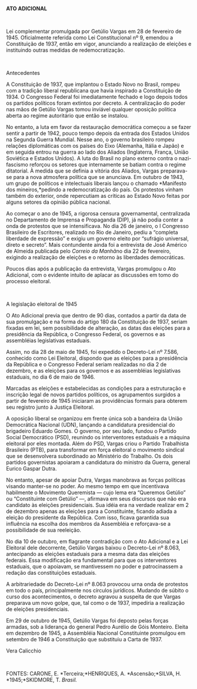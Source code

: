 **ATO ADICIONAL**

 

Lei complementar promulgada por Getúlio Vargas em 28 de fevereiro de
1945. Oficialmente referida como Lei Constitucional nº 9, emendou a
Constituição de 1937, então em vigor, anunciando a realização de
eleições e instituindo outras medidas de redemocratização.

 

Antecedentes

A Constituição de 1937, que implantou o Estado Novo no Brasil, rompeu
com a tradição liberal republicana que havia inspirado a Constituição de
1934. O Congresso Federal foi imediatamente fechado e logo depois todos
os partidos políticos foram extintos por decreto. A centralização do
poder nas mãos de Getúlio Vargas tomou inviável qualquer oposição
politica aberta ao regime autoritário que então se instalou.

No entanto, a luta em favor da restauração democrática começou a se
fazer sentir a partir de 1942, pouco tempo depois da entrada dos Estados
Unidos na Segunda Guerra Mundial. Nesse ano, o governo brasileiro rompeu
relações diplomáticas com os países do Eixo (Alemanha, Itália e Japão) e
em seguida entrou na guerra ao lado dos Aliados (Inglaterra, França,
União Soviética e Estados Unidos). A luta do Brasil no plano externo
contra o nazi-fascismo reforçou os setores que internamente se batiam
contra o regime ditatorial. À medida que se definia a vitória dos
Aliados, Vargas preparava-se para a nova atmosfera política que se
anunciava. Em outubro de 1943, um grupo de políticos e intelectuais
liberais lançou o chamado *Manifesto dos mineiros,*pedindo a
redemocratização do país. Os protestos vinham também do exterior, onde
repercutiam as críticas ao Estado Novo feitas por alguns setores da
opinião pública nacional.

Ao começar o ano de 1945, a rigorosa censura governamental, centralizada
no Departamento de Imprensa e Propaganda (DIP), já não podia conter a
onda de protestos que se intensificava. No dia 26 de janeiro, o I
Congresso Brasileiro de Escritores, realizado no Rio de Janeiro, pediu a
“completa liberdade de expressão” e exigiu um governo eleito por
“sufrágio universal, direto e secreto”. Mais contundente ainda foi a
entrevista de José Américo de Almeida publicada pelo *Correio da
Manhã*no dia 22 de fevereiro, exigindo a realização de eleições e o
retorno às liberdades democráticas.

Poucos dias após a publicação da entrevista, Vargas promulgou o Ato
Adicional, com o evidente intuito de aplacar as discussões em tomo do
processo eleitoral.

 

A legislação eleitoral de 1945

O Ato Adicional previa que dentro de 90 dias, contados a partir da data
de sua promulgação e na forma do artigo 180 da Constituição de 1937,
seriam fixadas em lei, sem possibilidade de alteração, as datas das
eleições para a presidência da República, o Congresso Federal, os
governos e as assembléias legislativas estaduais.

Assim, no dia 28 de maio de 1945, foi expedido o Decreto-Lei nº 7.586,
conhecido como Lei Eleitoral, dispondo que as eleições para a
presidência da República e o Congresso Federal seriam realizadas no dia
2 de dezembro, e as eleições para os governos e as assembléias
legislativas estaduais, no dia 6 de maio de 1946.

Marcadas as eleições e estabelecidas as condições para a estruturação e
inscrição legal de novos partidos políticos, os agrupamentos surgidos a
partir de fevereiro de 1945 iniciaram as providências formais para
obterem seu registro junto à Justiça Eleitoral.

A oposição liberal se organizou em frente única sob a bandeira da União
Democrática Nacional (UDN), lançando a candidatura presidencial do
brigadeiro Eduardo Gomes. O governo, por seu lado, fundou o Partido
Social Democrático (PSD), reunindo os interventores estaduais e a
máquina eleitoral por eles montada. Além do PSD, Vargas criou o Partido
Trabalhista Brasileiro (PTB), para transformar em força eleitoral o
movimento sindical que se desenvolvera subordinado ao Ministério do
Trabalho. Os dois partidos governistas apoiaram a candidatura do
ministro da Guerra, general Eurico Gaspar Dutra.

No entanto, apesar de apoiar Dutra, Vargas manobrava as forças políticas
visando manter-se no poder. Ao mesmo tempo em que incentivava habilmente
o Movimento Queremista — cujo lema era “Queremos Getúlio” ou
“Constituinte com Getúlio” —, afirmava em seus discursos que não era
candidato às eleições presidenciais. Sua idéia era na verdade realizar
em 2 de dezembro apenas as eleições para a Constituinte, ficando adiada
a eleição do presidente da República. Com isso, ficava garantida sua
influência na escolha dos membros da Assembléia e reforçava-se a
possibilidade de sua reeleição.

No dia 10 de outubro, em flagrante contradição com o Ato Adicional e a
Lei Eleitoral dele decorrente, Getúlio Vargas baixou o Decreto-Lei nº
8.063, antecipando as eleições estaduais para a mesma data das eleições
federais. Essa modificação era fundamental para que os interventores
estaduais, que o apoiavam, se mantivessem no poder e patrocinassem a
redação das constituições estaduais.

A arbitrariedade do Decreto-Lei nº 8.063 provocou urna onda de protestos
em todo o país, principalmente nos círculos jurídicos. Mudando de súbito
o curso dos acontecimentos, o decreto agravou a suspeita de que Vargas
preparava um novo golpe, que, tal como o de 1937, impediria a realização
de eleições presidenciais.

Em 29 de outubro de 1945, Getúlio Vargas foi deposto pelas forças
armadas, sob a liderança do general Pedro Aurélio de Góis Monteiro.
Eleita em dezembro de 1945, a Assembléia Nacional Constituinte promulgou
em setembro de 1946 a Constituição que substituiu a Carta de 1937.

Vera Calicchio

 

FONTES: CARONE, E. *Terceira;*HENRIQUES, A. *Ascensão;*SILVA, H.
*1945;*SKIDMORE, T. *Brasil.*

 
